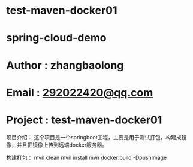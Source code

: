 # test-maven-docker01
# spring-cloud-demo
# Author : zhangbaolong
# Email : 292022420@qq.com
# Project : test-maven-docker01

项目介绍：
这个项目是一个springboot工程，主要是用于测试打包，构建成镜像，并且把镜像上传到远端docker服务器。

构建打包：
mvn clean
mvn install
mvn docker:build -DpushImage
